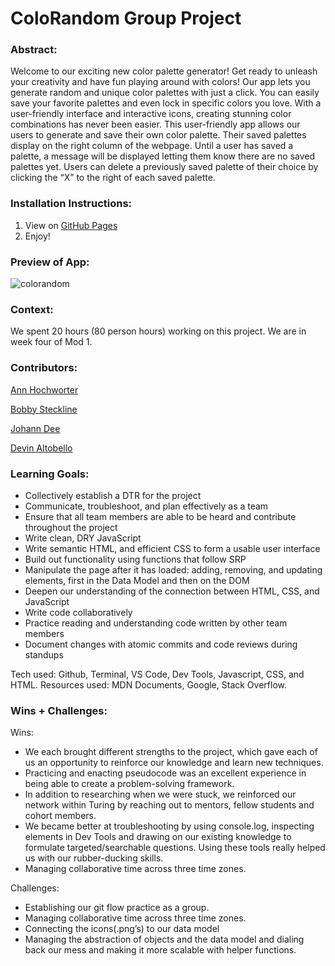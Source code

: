 # ColoRandom Group Project

### Abstract:

Welcome to our exciting new color palette generator! Get ready to unleash your creativity and have fun playing around with colors! Our app lets you generate random and unique color palettes with just a click. You can easily save your favorite palettes and even lock in specific colors you love. With a user-friendly interface and interactive icons, creating stunning color combinations has never been easier. This user-friendly app allows our users to generate and save their own color palette. Their saved palettes display on the right column of the webpage. Until a user has saved a palette, a message will be displayed letting them know there are no saved palettes yet. Users can delete a previously saved palette of their choice by clicking the “X” to the right of each saved palette.

### Installation Instructions:

1. View on [GitHub Pages](https://joh-ann.github.io/colorandom-group/)
2. Enjoy!

### Preview of App:
![colorandom](https://github.com/alto-fx/coloRandom/assets/126308696/b6dc005d-e1a8-4309-88f3-8d913b4a77e8)

### Context:

We spent 20 hours (80 person hours) working on this project. We are in week four of Mod 1.

### Contributors:

[Ann Hochworter](https://github.com/AHochworter)

[Bobby Steckline](https://github.com/rjsturing)

[Johann Dee](https://github.com/joh-ann)

[Devin Altobello](https://github.com/alto-fx)

### Learning Goals:

- Collectively establish a DTR for the project
- Communicate, troubleshoot, and plan effectively as a team
- Ensure that all team members are able to be heard and contribute throughout the project
- Write clean, DRY JavaScript
- Write semantic HTML, and efficient CSS to form a usable user interface
- Build out functionality using functions that follow SRP
- Manipulate the page after it has loaded: adding, removing, and updating elements, first in the Data Model and then on the DOM
- Deepen our understanding of the connection between HTML, CSS, and JavaScript
- Write code collaboratively
- Practice reading and understanding code written by other team members
- Document changes with atomic commits and code reviews during standups

Tech used: Github, Terminal, VS Code, Dev Tools, Javascript, CSS, and HTML.
Resources used: MDN Documents, Google, Stack Overflow.

### Wins + Challenges:

Wins:

- We each brought different strengths to the project, which gave each of us an opportunity to reinforce our knowledge and learn new techniques.
- Practicing and enacting pseudocode was an excellent experience in being able to create a problem-solving framework.
- In addition to researching when we were stuck, we reinforced our network within Turing by reaching out to mentors, fellow students and cohort members.
- We became better at troubleshooting by using console.log, inspecting elements in Dev Tools and drawing on our existing knowledge to formulate targeted/searchable questions. Using these tools really helped us with our rubber-ducking skills.
- Managing collaborative time across three time zones.

Challenges:

- Establishing our git flow practice as a group.
- Managing collaborative time across three time zones.
- Connecting the icons(.png’s) to our data model
- Managing the abstraction of objects and the data model and dialing back our mess and making it more scalable with helper functions.
